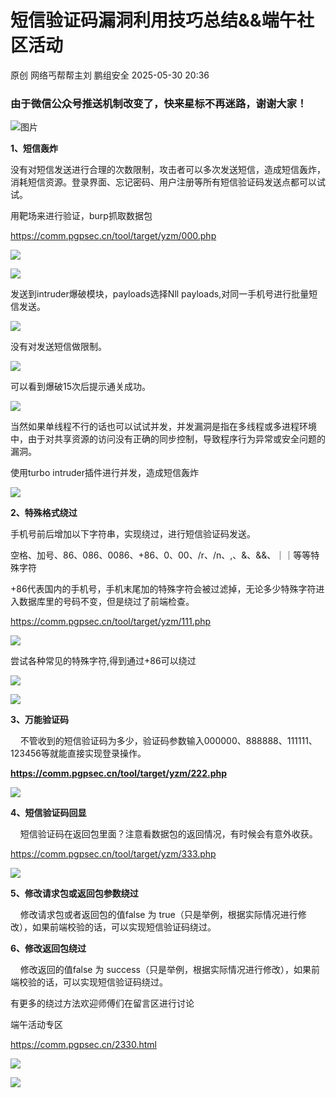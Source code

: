 #  短信验证码漏洞利用技巧总结&&端午社区活动   
原创 网络丐帮帮主刘  鹏组安全   2025-05-30 20:36  
  
### 由于微信公众号推送机制改变了，快来星标不再迷路，谢谢大家！  
  
![图片](https://mmbiz.qpic.cn/sz_mmbiz_jpg/0YvAy5BgkyNJe4vC6qtyDX3vcGgiameZcOwiaYlDgwuutJUicHD1ZWicn2T6WTuuiaLvsAcnHBq2a4f6LkwqGtGOuxw/640?wx_fmt=other&from=appmsg&wxfrom=13&wx_lazy=1&wx_co=1&tp=wxpic "")  
  
**1、短信轰炸**  
  
没有对短信发送进行合理的次数限制，攻击者可以多次发送短信，造成短信轰炸，消耗短信资源。登录界面、忘记密码、用户注册等所有短信验证码发送点都可以试试。  
  
用靶场来进行验证，burp抓取数据包  
  
https://comm.pgpsec.cn/tool/target/yzm/000.php  
  
![](https://mmbiz.qpic.cn/sz_mmbiz_png/0YvAy5BgkyP70q5JWVkxYGaICial4bImlKvCWvC56cgDiblOVbgkjHHd26dlSzT3p2Z7r2lx5UZ43L911aMFcK7Q/640?wx_fmt=png&from=appmsg "")  
  
![](https://mmbiz.qpic.cn/sz_mmbiz_png/0YvAy5BgkyP70q5JWVkxYGaICial4bImlZK38ETP3FianmYS9KXsT8gpSINL7wGGZQuN5xWKSKG1Oq1f3Q3tpflg/640?wx_fmt=png&from=appmsg "")  
  
发送到intruder爆破模块，payloads选择Nll payloads,对同一手机号进行批量短信发送。  
  
![](https://mmbiz.qpic.cn/sz_mmbiz_png/0YvAy5BgkyP70q5JWVkxYGaICial4bImlmUNUTVQ5Y6dTpxoTHSpJOSfBUry16CfVCOmdd65launM5WjM3ia0H0A/640?wx_fmt=png&from=appmsg "")  
  
没有对发送短信做限制。  
  
![](https://mmbiz.qpic.cn/sz_mmbiz_png/0YvAy5BgkyP70q5JWVkxYGaICial4bImltycWzudcUNZWgBrlEunmculg53pS6aawy8uBOxcjQDibUfFDib3ibqY5A/640?wx_fmt=png&from=appmsg "")  
  
可以看到爆破15次后提示通关成功。  
  
![](https://mmbiz.qpic.cn/sz_mmbiz_png/0YvAy5BgkyP70q5JWVkxYGaICial4bImlsrtADlibZ8zl8Tv9siaR7WvJkIM0CJR6yIa5rIWwqzGItkbn655vPK2A/640?wx_fmt=png&from=appmsg "")  
  
当然如果单线程不行的话也可以试试并发，并发漏洞是指在多线程或多进程环境中，由于对共享资源的访问没有正确的同步控制，导致程序行为异常或安全问题的漏洞。  
  
使用turbo intruder插件进行并发，造成短信轰炸  
  
![](https://mmbiz.qpic.cn/sz_mmbiz_png/0YvAy5BgkyP70q5JWVkxYGaICial4bImlZ39081bpUSHSPxsP0G12j2ibEicQFk5gtPU1NJmP1AxpqHfNg5icM1Oog/640?wx_fmt=png&from=appmsg "")  
  
**2、特殊格式绕过**  
  
手机号前后增加以下字符串，实现绕过，进行短信验证码发送。  
  
空格、加号、86、086、0086、+86、0、00、/r、/n、,、&、&&、｜｜等等特殊字符  
  
+86代表国内的手机号，手机末尾加的特殊字符会被过滤掉，无论多少特殊字符进入数据库里的号码不变，但是绕过了前端检查。  
  
https://comm.pgpsec.cn/tool/target/yzm/111.php  
  
![](https://mmbiz.qpic.cn/sz_mmbiz_png/0YvAy5BgkyP70q5JWVkxYGaICial4bIml4YGOS8ut509tbI6gLicGXnCfKOEa2smZxIUticYsVkdeG79VVzVK11mg/640?wx_fmt=png&from=appmsg "")  
  
尝试各种常见的特殊字符,得到通过+86可以绕过  
  
![](https://mmbiz.qpic.cn/sz_mmbiz_png/0YvAy5BgkyP70q5JWVkxYGaICial4bImlfQJTukFuZBQBPKhGNC1p7WhIOoxNmdv1EoQYvsKHJOQUDs5pdzM8DA/640?wx_fmt=png&from=appmsg "")  
  
![](https://mmbiz.qpic.cn/sz_mmbiz_png/0YvAy5BgkyP70q5JWVkxYGaICial4bImlerClC3gKeTMYZ5ZZiarvhENiancF731v9DJ1DPOAicDTe22l9O5icM6E8A/640?wx_fmt=png&from=appmsg "")  
  
**3、万能验证码**  
  
    不管收到的短信验证码为多少，验证码参数输入000000、888888、111111、123456等就能直接实现登录操作。  
  
**https://comm.pgpsec.cn/tool/target/yzm/222.php**  
  
![](https://mmbiz.qpic.cn/sz_mmbiz_png/0YvAy5BgkyP70q5JWVkxYGaICial4bImlhicY8rtHL8eKfsicjrFibSSppNCTHLKmmNsvbPaLpQxwCteEfKOASVCWA/640?wx_fmt=png&from=appmsg "")  
  
**4、短信验证码回显**  
  
    短信验证码在返回包里面？注意看数据包的返回情况，有时候会有意外收获。  
  
https://comm.pgpsec.cn/tool/target/yzm/333.php  
  
![](https://mmbiz.qpic.cn/sz_mmbiz_png/0YvAy5BgkyP70q5JWVkxYGaICial4bIml3ZXEC3I2Jia76NCG5kiabokUOsnrKz46EUS1ibZ1QqZe9pSibesJ5Rmuicw/640?wx_fmt=png&from=appmsg "")  
  
**5、修改请求包或返回包参数绕过**  
  
    修改请求包或者返回包的值false 为 true（只是举例，根据实际情况进行修改），如果前端校验的话，可以实现短信验证码绕过。  
  
**6、修改返回包绕过**  
  
    修改返回的值false 为 success（只是举例，根据实际情况进行修改），如果前端校验的话，可以实现短信验证码绕过。  
  
有更多的绕过方法欢迎师傅们在留言区进行讨论  
  
端午活动专区  
  
https://comm.pgpsec.cn/2330.html  
  
![](https://mmbiz.qpic.cn/sz_mmbiz_png/0YvAy5BgkyP70q5JWVkxYGaICial4bImlP1b7EmfeCjjaaWfzpib8PV6H8KlH8roJgO5kWscehvNjpvr2peWM8BA/640?wx_fmt=png&from=appmsg "")  
  
![](https://mmbiz.qpic.cn/sz_mmbiz_png/0YvAy5BgkyP70q5JWVkxYGaICial4bIml1TLQfhHy5fLiaDibQ4HYIAiaM6uHAJwqzmqsgLKBKroGVsH3akGfap86Q/640?wx_fmt=png&from=appmsg "")  
  
